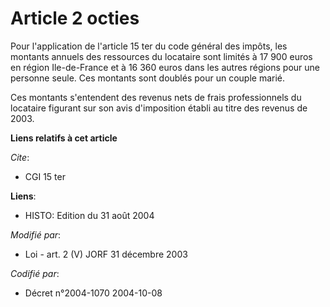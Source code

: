 # Article 2 octies

Pour l'application de l'article 15 ter du code général des impôts, les montants annuels des ressources du locataire sont
limités à 17 900 euros en région Ile-de-France et à 16 360 euros dans les autres régions pour une personne seule. Ces
montants sont doublés pour un couple marié.

Ces montants s'entendent des revenus nets de frais professionnels du locataire figurant sur son avis d'imposition établi au
titre des revenus de 2003.

**Liens relatifs à cet article**

_Cite_:

  - CGI 15 ter

**Liens**:

  - HISTO: Edition du 31 août 2004

_Modifié par_:

  - Loi - art. 2 (V) JORF 31 décembre 2003

_Codifié par_:

  - Décret n°2004-1070 2004-10-08
